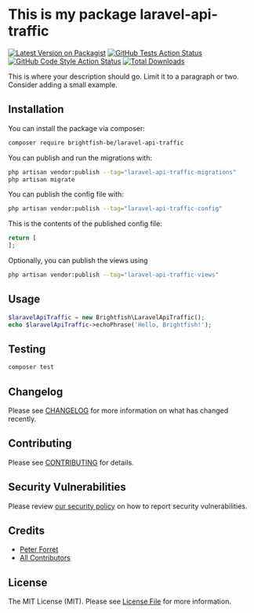 # This is my package laravel-api-traffic

[![Latest Version on Packagist](https://img.shields.io/packagist/v/brightfish-be/laravel-api-traffic.svg?style=flat-square)](https://packagist.org/packages/brightfish-be/laravel-api-traffic)
[![GitHub Tests Action Status](https://img.shields.io/github/actions/workflow/status/brightfish-be/laravel-api-traffic/run-tests.yml?branch=main&label=tests&style=flat-square)](https://github.com/brightfish-be/laravel-api-traffic/actions?query=workflow%3Arun-tests+branch%3Amain)
[![GitHub Code Style Action Status](https://img.shields.io/github/actions/workflow/status/brightfish-be/laravel-api-traffic/fix-php-code-style-issues.yml?branch=main&label=code%20style&style=flat-square)](https://github.com/brightfish-be/laravel-api-traffic/actions?query=workflow%3A"Fix+PHP+code+style+issues"+branch%3Amain)
[![Total Downloads](https://img.shields.io/packagist/dt/brightfish-be/laravel-api-traffic.svg?style=flat-square)](https://packagist.org/packages/brightfish-be/laravel-api-traffic)

This is where your description should go. Limit it to a paragraph or two. Consider adding a small example.

## Installation

You can install the package via composer:

```bash
composer require brightfish-be/laravel-api-traffic
```

You can publish and run the migrations with:

```bash
php artisan vendor:publish --tag="laravel-api-traffic-migrations"
php artisan migrate
```

You can publish the config file with:

```bash
php artisan vendor:publish --tag="laravel-api-traffic-config"
```

This is the contents of the published config file:

```php
return [
];
```

Optionally, you can publish the views using

```bash
php artisan vendor:publish --tag="laravel-api-traffic-views"
```

## Usage

```php
$laravelApiTraffic = new Brightfish\LaravelApiTraffic();
echo $laravelApiTraffic->echoPhrase('Hello, Brightfish!');
```

## Testing

```bash
composer test
```

## Changelog

Please see [CHANGELOG](CHANGELOG.md) for more information on what has changed recently.

## Contributing

Please see [CONTRIBUTING](CONTRIBUTING.md) for details.

## Security Vulnerabilities

Please review [our security policy](../../security/policy) on how to report security vulnerabilities.

## Credits

- [Peter Forret](https://github.com/brightfish-be)
- [All Contributors](../../contributors)

## License

The MIT License (MIT). Please see [License File](LICENSE.md) for more information.
